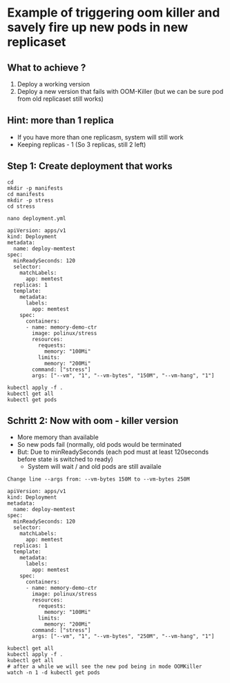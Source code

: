 # Example of triggering oom killer and savely fire up new pods in new replicaset 

## What to achieve ?

 1. Deploy a working version
 2. Deploy a new version that fails with OOM-Killer (but we can be sure pod from old replicaset still works) 

## Hint: more than 1 replica 

  * If you have more than one replicasm, system will still work
  * Keeping replicas - 1 (So 3 replicas, still 2 left)  

## Step 1: Create deployment that works 

```
cd
mkdir -p manifests
cd manifests
mkdir -p stress
cd stress
```

```
nano deployment.yml
```

```
apiVersion: apps/v1
kind: Deployment
metadata:
  name: deploy-memtest
spec:
  minReadySeconds: 120
  selector:
    matchLabels:
      app: memtest
  replicas: 1
  template:
    metadata:
      labels:
        app: memtest
    spec:
      containers:
      - name: memory-demo-ctr
        image: polinux/stress
        resources:
          requests:
            memory: "100Mi"
          limits:
            memory: "200Mi"
        command: ["stress"]
        args: ["--vm", "1", "--vm-bytes", "150M", "--vm-hang", "1"]

```

```
kubectl apply -f .
kubectl get all
kubectl get pods 
```

## Schritt 2: Now with oom - killer version 

  * More memory than available
  * So new pods fail (normally, old pods would be terminated
  * But: Due to minReadySeconds (each pod must at least 120seconds before state is switched to ready)
    * System will wait / and old pods are still availale

```
Change line --args from: --vm-bytes 150M to --vm-bytes 250M
```
   
```
apiVersion: apps/v1
kind: Deployment
metadata:
  name: deploy-memtest
spec:
  minReadySeconds: 120
  selector:
    matchLabels:
      app: memtest
  replicas: 1
  template:
    metadata:
      labels:
        app: memtest
    spec:
      containers:
      - name: memory-demo-ctr
        image: polinux/stress
        resources:
          requests:
            memory: "100Mi"
          limits:
            memory: "200Mi"
        command: ["stress"]
        args: ["--vm", "1", "--vm-bytes", "250M", "--vm-hang", "1"]

```

```
kubectl get all
kubectl apply -f .
kubectl get all
# after a while we will see the new pod being in mode OOMKiller 
watch -n 1 -d kubectl get pods 
```
